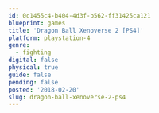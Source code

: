 ```yaml
---
id: 0c1455c4-b404-4d3f-b562-ff31425ca121
blueprint: games
title: 'Dragon Ball Xenoverse 2 [PS4]'
platform: playstation-4
genre:
  - fighting
digital: false
physical: true
guide: false
pending: false
posted: '2018-02-20'
slug: dragon-ball-xenoverse-2-ps4
---
```

